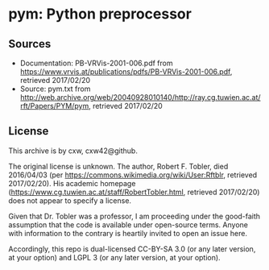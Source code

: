# pym: Python preprocessor

## Sources

 - Documentation: PB-VRVis-2001-006.pdf from
   <https://www.vrvis.at/publications/pdfs/PB-VRVis-2001-006.pdf>, retrieved
   2017/02/20
 - Source: pym.txt from <http://web.archive.org/web/20040928010140/http://ray.cg.tuwien.ac.at/rft/Papers/PYM/pym>, retrieved 2017/02/20

## License

This archive is by cxw, cxw42@github.

The original license is unknown.  The author, Robert F. Tobler, died 2016/04/03
(per <https://commons.wikimedia.org/wiki/User:Rftblr>, retrieved 2017/02/20).
His academic homepage (<https://www.cg.tuwien.ac.at/staff/RobertTobler.html>,
retrieved 2017/02/20) does not appear to specify a license.  

Given that Dr. Tobler was a professor, I am proceeding under the good-faith 
assumption that the code is available under open-source terms.  Anyone with 
information to the contrary is heartily invited to open an issue here.

Accordingly, this repo is dual-licensed CC-BY-SA 3.0 (or any later version,
at your option) and LGPL 3 (or any later version, at your option).

